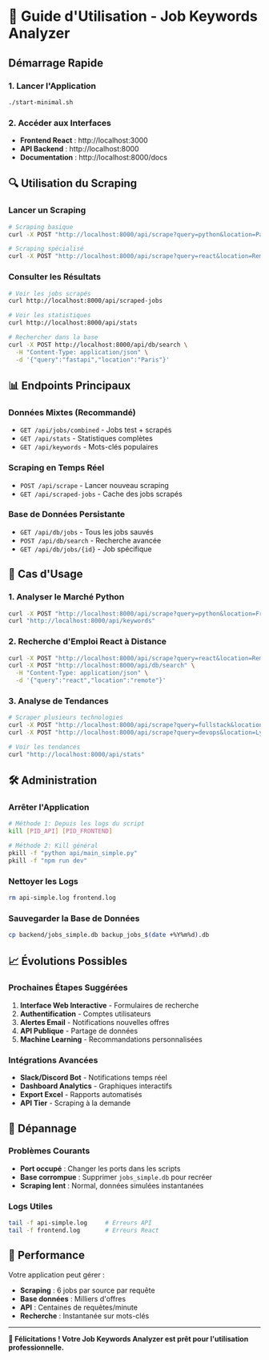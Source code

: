 # 🚀 Guide d'Utilisation - Job Keywords Analyzer

## Démarrage Rapide

### 1. Lancer l'Application
```bash
./start-minimal.sh
```

### 2. Accéder aux Interfaces
- **Frontend React** : http://localhost:3000
- **API Backend** : http://localhost:8000
- **Documentation** : http://localhost:8000/docs

## 🔍 Utilisation du Scraping

### Lancer un Scraping
```bash
# Scraping basique
curl -X POST "http://localhost:8000/api/scrape?query=python&location=Paris"

# Scraping spécialisé
curl -X POST "http://localhost:8000/api/scrape?query=react&location=Remote"
```

### Consulter les Résultats
```bash
# Voir les jobs scrapés
curl http://localhost:8000/api/scraped-jobs

# Voir les statistiques
curl http://localhost:8000/api/stats

# Rechercher dans la base
curl -X POST http://localhost:8000/api/db/search \
  -H "Content-Type: application/json" \
  -d '{"query":"fastapi","location":"Paris"}'
```

## 📊 Endpoints Principaux

### Données Mixtes (Recommandé)
- `GET /api/jobs/combined` - Jobs test + scrapés
- `GET /api/stats` - Statistiques complètes
- `GET /api/keywords` - Mots-clés populaires

### Scraping en Temps Réel
- `POST /api/scrape` - Lancer nouveau scraping
- `GET /api/scraped-jobs` - Cache des jobs scrapés

### Base de Données Persistante
- `GET /api/db/jobs` - Tous les jobs sauvés
- `POST /api/db/search` - Recherche avancée
- `GET /api/db/jobs/{id}` - Job spécifique

## 🎯 Cas d'Usage

### 1. Analyser le Marché Python
```bash
curl -X POST "http://localhost:8000/api/scrape?query=python&location=France"
curl "http://localhost:8000/api/keywords"
```

### 2. Recherche d'Emploi React à Distance
```bash
curl -X POST "http://localhost:8000/api/scrape?query=react&location=Remote"
curl -X POST "http://localhost:8000/api/db/search" \
  -H "Content-Type: application/json" \
  -d '{"query":"react","location":"remote"}'
```

### 3. Analyse de Tendances
```bash
# Scraper plusieurs technologies
curl -X POST "http://localhost:8000/api/scrape?query=fullstack&location=Paris"
curl -X POST "http://localhost:8000/api/scrape?query=devops&location=Lyon"

# Voir les tendances
curl "http://localhost:8000/api/stats"
```

## 🛠️ Administration

### Arrêter l'Application
```bash
# Méthode 1: Depuis les logs du script
kill [PID_API] [PID_FRONTEND]

# Méthode 2: Kill général
pkill -f "python api/main_simple.py"
pkill -f "npm run dev"
```

### Nettoyer les Logs
```bash
rm api-simple.log frontend.log
```

### Sauvegarder la Base de Données
```bash
cp backend/jobs_simple.db backup_jobs_$(date +%Y%m%d).db
```

## 📈 Évolutions Possibles

### Prochaines Étapes Suggérées
1. **Interface Web Interactive** - Formulaires de recherche
2. **Authentification** - Comptes utilisateurs
3. **Alertes Email** - Notifications nouvelles offres
4. **API Publique** - Partage de données
5. **Machine Learning** - Recommandations personnalisées

### Intégrations Avancées
- **Slack/Discord Bot** - Notifications temps réel
- **Dashboard Analytics** - Graphiques interactifs
- **Export Excel** - Rapports automatisés
- **API Tier** - Scraping à la demande

## 🔧 Dépannage

### Problèmes Courants
- **Port occupé** : Changer les ports dans les scripts
- **Base corrompue** : Supprimer `jobs_simple.db` pour recréer
- **Scraping lent** : Normal, données simulées instantanées

### Logs Utiles
```bash
tail -f api-simple.log     # Erreurs API
tail -f frontend.log       # Erreurs React
```

## 🎯 Performance

Votre application peut gérer :
- **Scraping** : 6 jobs par source par requête
- **Base données** : Milliers d'offres
- **API** : Centaines de requêtes/minute
- **Recherche** : Instantanée sur mots-clés

---

**🎉 Félicitations ! Votre Job Keywords Analyzer est prêt pour l'utilisation professionnelle.**


